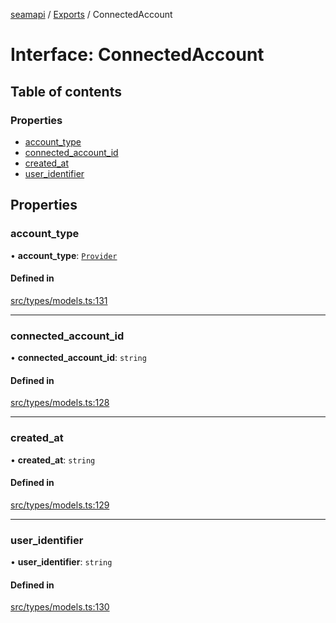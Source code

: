 [seamapi](../README.md) / [Exports](../modules.md) / ConnectedAccount

# Interface: ConnectedAccount

## Table of contents

### Properties

- [account\_type](ConnectedAccount.md#account_type)
- [connected\_account\_id](ConnectedAccount.md#connected_account_id)
- [created\_at](ConnectedAccount.md#created_at)
- [user\_identifier](ConnectedAccount.md#user_identifier)

## Properties

### account\_type

• **account\_type**: [`Provider`](../enums/Provider.md)

#### Defined in

[src/types/models.ts:131](https://github.com/seamapi/seamapi-javascript/blob/main/src/types/models.ts#L131)

___

### connected\_account\_id

• **connected\_account\_id**: `string`

#### Defined in

[src/types/models.ts:128](https://github.com/seamapi/seamapi-javascript/blob/main/src/types/models.ts#L128)

___

### created\_at

• **created\_at**: `string`

#### Defined in

[src/types/models.ts:129](https://github.com/seamapi/seamapi-javascript/blob/main/src/types/models.ts#L129)

___

### user\_identifier

• **user\_identifier**: `string`

#### Defined in

[src/types/models.ts:130](https://github.com/seamapi/seamapi-javascript/blob/main/src/types/models.ts#L130)
